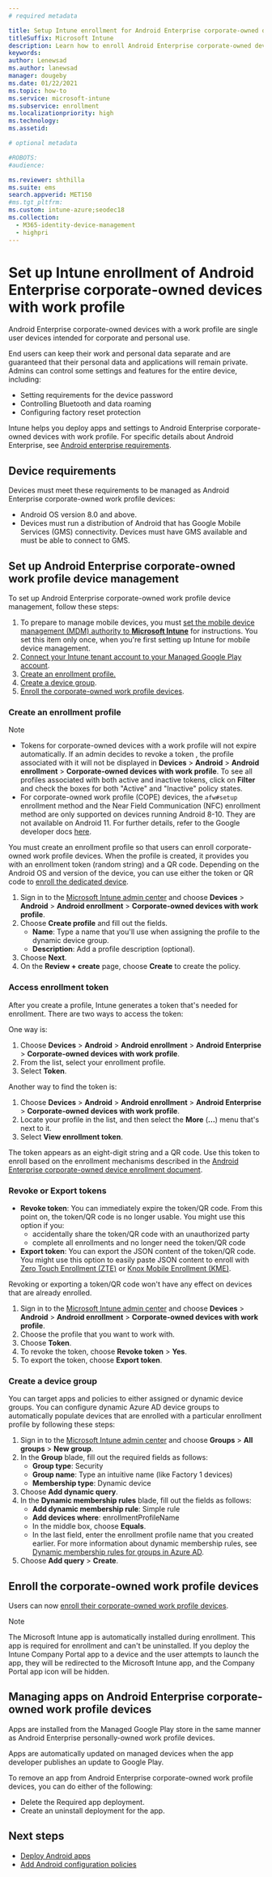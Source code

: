 ```yaml
---
# required metadata

title: Setup Intune enrollment for Android Enterprise corporate-owned devices with corporate-owned work profile
titleSuffix: Microsoft Intune
description: Learn how to enroll Android Enterprise corporate-owned devices with work profile in Intune.
keywords:
author: Lenewsad
ms.author: lanewsad
manager: dougeby
ms.date: 01/22/2021
ms.topic: how-to
ms.service: microsoft-intune
ms.subservice: enrollment
ms.localizationpriority: high
ms.technology:
ms.assetid: 

# optional metadata

#ROBOTS:
#audience:

ms.reviewer: shthilla
ms.suite: ems
search.appverid: MET150
#ms.tgt_pltfrm:
ms.custom: intune-azure;seodec18
ms.collection:
  - M365-identity-device-management
  - highpri
---
```


# Set up Intune enrollment of Android Enterprise corporate-owned devices with work profile

Android Enterprise corporate-owned devices with a work profile are single user devices intended for corporate and personal use.

End users can keep their work and personal data separate and are guaranteed that their personal data and applications will remain private. Admins can control some settings and features for the entire device, including:

- Setting requirements for the device password
- Controlling Bluetooth and data roaming
- Configuring factory reset protection

Intune helps you deploy apps and settings to Android Enterprise corporate-owned devices with work profile. For specific details about Android Enterprise, see [Android enterprise requirements](https://support.google.com/work/android/answer/6174145?hl=en&ref_topic=6151012).

## Device requirements

Devices must meet these requirements to be managed as Android Enterprise corporate-owned work profile devices:

- Android OS version 8.0 and above.
- Devices must run a distribution of Android that has Google Mobile Services (GMS) connectivity. Devices must have GMS available and must be able to connect to GMS.

## Set up Android Enterprise corporate-owned work profile device management

To set up Android Enterprise corporate-owned work profile device management, follow these steps:

1. To prepare to manage mobile devices, you must [set the mobile device management (MDM) authority to **Microsoft Intune**](../fundamentals/mdm-authority-set.md) for instructions. You set this item only once, when you're first setting up Intune for mobile device management.
2. [Connect your Intune tenant account to your Managed Google Play account](connect-intune-android-enterprise.md).
3. [Create an enrollment profile.](#create-an-enrollment-profile)
4. [Create a device group](#create-a-device-group).
5. [Enroll the corporate-owned work profile devices](#enroll-the-corporate-owned-work-profile-devices).

### Create an enrollment profile

> [!NOTE]
> - Tokens for corporate-owned devices with a work profile will not expire automatically. If an admin decides to revoke a token , the profile associated with it will not be displayed in **Devices** > **Android** > **Android enrollment** > **Corporate-owned devices with work profile**. To see all profiles associated with both active and inactive tokens, click on **Filter** and check the boxes for both "Active" and "Inactive" policy states.
> - For corporate-owned work profile (COPE) devices, the `afw#setup` enrollment method and the Near Field Communication (NFC) enrollment method are only supported on devices running Android 8-10. They are not available on Android 11. For further details, refer to the Google developer docs [here](https://developers.google.com/android/management/provision-device#company-owned_devices_for_work_and_personal_use:~:text=Note%3A%20DPC%20identifier%20method%20only%20supports%20full%20device%20management%20provisioning%20and%20cannot%20be%20used%20for%20corporate%2Downed%2C%20personally%20enabled,(COPE)%20provisioning%20on%20Android%2011%20devices.,-Company%2Downed).

You must create an enrollment profile so that users can enroll corporate-owned work profile devices. When the profile is created, it provides you with an enrollment token (random string) and a QR code. Depending on the Android OS and version of the device, you can use either the token or QR code to [enroll the dedicated device](#enroll-the-corporate-owned-work-profile-devices).

1. Sign in to the [Microsoft Intune admin center](https://go.microsoft.com/fwlink/?linkid=2109431) and choose **Devices** > **Android** > **Android enrollment** > **Corporate-owned devices with work profile**.
2. Choose **Create profile** and fill out the fields.
    - **Name**: Type a name that you'll use when assigning the profile to the dynamic device group.
    - **Description**: Add a profile description (optional).
3. Choose **Next**.
5. On the **Review + create** page, choose **Create** to create the policy.

### Access enrollment token  
After you create a profile, Intune generates a token that's needed for enrollment. There are two ways to access the token:

One way is:
1. Choose **Devices** > **Android** > **Android enrollment** > **Android Enterprise** > **Corporate-owned devices with work profile**.
2. From the list, select your enrollment profile. 
2. Select **Token**. 

Another way to find the token is:
1. Choose **Devices** > **Android** > **Android enrollment** > **Android Enterprise** > **Corporate-owned devices with work profile**.
2. Locate your profile in the list, and then select the **More** (**...**) menu that's next to it.
3. Select **View enrollment token**.  

The token appears as an eight-digit string and a QR code. Use this token to enroll based on the enrollment mechanisms described in the [Android Enterprise corporate-owned device enrollment document](/mem/intune/enrollment/android-dedicated-devices-fully-managed-enroll). 

### Revoke or Export tokens

- **Revoke token**: You can immediately expire the token/QR code. From this point on, the token/QR code is no longer usable. You might use this option if you:
  - accidentally share the token/QR code with an unauthorized party
  - complete all enrollments and no longer need the token/QR code
- **Export token**: You can export the JSON content of the token/QR code. You might use this option to easily paste JSON content to enroll with [Zero Touch Enrollment (ZTE)](/mem/intune/enrollment/android-dedicated-devices-fully-managed-enroll#enroll-by-using-google-zero-touch) or [Knox Mobile Enrollment (KME)](/mem/intune/enrollment/android-dedicated-devices-fully-managed-enroll#enroll-by-using-knox-mobile-enrollment). 

Revoking or exporting a token/QR code won't have any effect on devices that are already enrolled.

1. Sign in to the [Microsoft Intune admin center](https://go.microsoft.com/fwlink/?linkid=2109431) and choose **Devices** > **Android** > **Android enrollment** > **Corporate-owned devices with work profile**.
2. Choose the profile that you want to work with.
3. Choose **Token**.
5. To revoke the token, choose **Revoke token** > **Yes**.
6. To export the token, choose **Export token**.

### Create a device group

You can target apps and policies to either assigned or dynamic device groups. You can configure dynamic Azure AD device groups to automatically populate devices that are enrolled with a particular enrollment profile by following these steps:

1. Sign in to the [Microsoft Intune admin center](https://go.microsoft.com/fwlink/?linkid=2109431) and choose **Groups** > **All groups** > **New group**.
2. In the **Group** blade, fill out the required fields as follows:
    - **Group type**: Security
    - **Group name**: Type an intuitive name (like Factory 1 devices)
    - **Membership type**: Dynamic device
3. Choose **Add dynamic query**.
4. In the **Dynamic membership rules** blade, fill out the fields as follows:
    - **Add dynamic membership rule**: Simple rule
    - **Add devices where**: enrollmentProfileName
    - In the middle box, choose **Equals**.
    - In the last field, enter the enrollment profile name that you created earlier.
    For more information about dynamic membership rules, see [Dynamic membership rules for groups in Azure AD](/azure/active-directory/users-groups-roles/groups-dynamic-membership). 
5. Choose **Add query** > **Create**.

## Enroll the corporate-owned work profile devices

Users can now [enroll their corporate-owned work profile devices](android-dedicated-devices-fully-managed-enroll.md).

> [!NOTE]
> The Microsoft Intune app is automatically installed during enrollment. This app is required for enrollment and can't be uninstalled.  If you deploy the Intune Company Portal app to a device and the user attempts to launch the app, they will be redirected to the Microsoft Intune app, and the Company Portal app icon will be hidden.  

## Managing apps on Android Enterprise corporate-owned work profile devices

Apps are installed from the Managed Google Play store in the same manner as Android Enterprise personally-owned work profile devices.

Apps are automatically updated on managed devices when the app developer publishes an update to Google Play.

To remove an app from Android Enterprise corporate-owned work profile devices, you can do either of the following:
- Delete the Required app deployment.
- Create an uninstall deployment for the app.

## Next steps
- [Deploy Android apps](../apps/apps-deploy.md)
- [Add Android configuration policies](../configuration/device-profiles.md)
